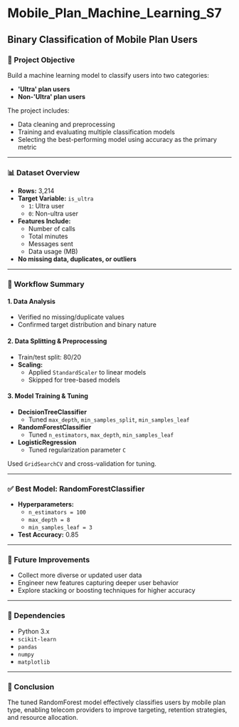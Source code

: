 # Mobile_Plan_Machine_Learning_S7

## Binary Classification of Mobile Plan Users

### 📌 Project Objective
Build a machine learning model to classify users into two categories:
- **'Ultra' plan users**
- **Non-'Ultra' plan users**

The project includes:
- Data cleaning and preprocessing
- Training and evaluating multiple classification models
- Selecting the best-performing model using accuracy as the primary metric

---

### 📊 Dataset Overview
- **Rows:** 3,214
- **Target Variable:** `is_ultra`  
  - `1`: Ultra user  
  - `0`: Non-ultra user
- **Features Include:**
  - Number of calls
  - Total minutes
  - Messages sent
  - Data usage (MB)
- **No missing data, duplicates, or outliers**

---

### 🔄 Workflow Summary

#### 1. Data Analysis
- Verified no missing/duplicate values
- Confirmed target distribution and binary nature

#### 2. Data Splitting & Preprocessing
- Train/test split: 80/20
- **Scaling:**  
  - Applied `StandardScaler` to linear models  
  - Skipped for tree-based models

#### 3. Model Training & Tuning
- **DecisionTreeClassifier**  
  - Tuned `max_depth`, `min_samples_split`, `min_samples_leaf`
- **RandomForestClassifier**  
  - Tuned `n_estimators`, `max_depth`, `min_samples_leaf`
- **LogisticRegression**  
  - Tuned regularization parameter `C`

Used `GridSearchCV` and cross-validation for tuning.

---

### ✅ Best Model: RandomForestClassifier
- **Hyperparameters:**
  - `n_estimators = 100`
  - `max_depth = 8`
  - `min_samples_leaf = 3`
- **Test Accuracy:** 0.85

---

### 🚀 Future Improvements
- Collect more diverse or updated user data
- Engineer new features capturing deeper user behavior
- Explore stacking or boosting techniques for higher accuracy

---

### 🔧 Dependencies
- Python 3.x
- `scikit-learn`
- `pandas`
- `numpy`
- `matplotlib`

---

### 📌 Conclusion
The tuned RandomForest model effectively classifies users by mobile plan type, enabling telecom providers to improve targeting, retention strategies, and resource allocation.

